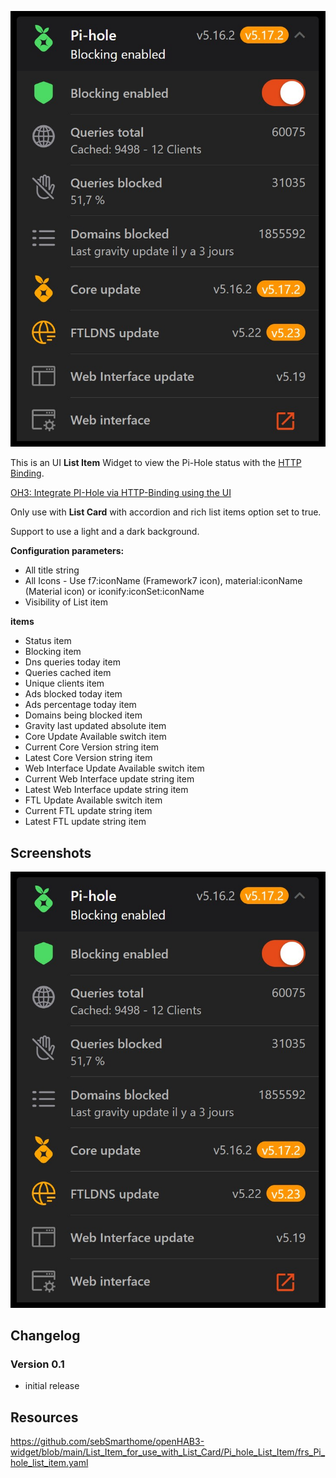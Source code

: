 ![Screen1](https://github.com/sebSmarthome/openHAB3-widget/raw/main/List_Item_for_use_with_List_Card/Pi_hole_List_Item/screenshots/PiHoleListItemScreenShot.jpg)

This is an UI **List Item** Widget to view the Pi-Hole status with the [HTTP Binding](https://www.openhab.org/addons/bindings/http/).

[OH3: Integrate PI-Hole via HTTP-Binding using the UI](https://community.openhab.org/t/oh3-integrate-pi-hole-via-http-binding-using-the-ui/111844)

Only use with **List Card** with accordion and rich list items option set to true.

Support to use a light and a dark background.

**Configuration parameters:**

* All title string
* All Icons - Use f7:iconName (Framework7 icon), material:iconName (Material icon) or iconify:iconSet:iconName
* Visibility of List item

**items**

* Status item
* Blocking item
* Dns queries today item
* Queries cached item
* Unique clients item
* Ads blocked today item
* Ads percentage today item
* Domains being blocked item
* Gravity last updated absolute item
* Core Update Available switch item
* Current Core Version string item
* Latest Core Version string item
* Web Interface Update Available switch item
* Current Web Interface update string item
* Latest Web Interface update string item
* FTL Update Available switch item
* Current FTL update string item
* Latest FTL update string item

## Screenshots

![Screen2](https://github.com/sebSmarthome/openHAB3-widget/raw/main/List_Item_for_use_with_List_Card/Pi_hole_List_Item/screenshots/PiHoleListItemScreenShot.jpg)

## Changelog

### Version 0.1

* initial release

## Resources

<https://github.com/sebSmarthome/openHAB3-widget/blob/main/List_Item_for_use_with_List_Card/Pi_hole_List_Item/frs_Pi_hole_list_item.yaml>